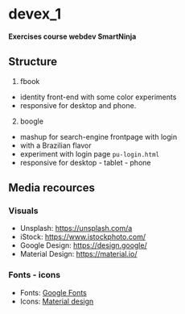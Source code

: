 # devex_1
**Exercises course webdev SmartNinja**

## Structure

1. fbook 
- identity front-end with some color experiments
- responsive for desktop and phone.  
2. boogle
- mashup for search-engine frontpage with login
- with a Brazilian flavor
- experiment with login page ``pu-login.html ``
- responsive for desktop - tablet - phone


## Media recources
### Visuals
- Unsplash: https://unsplash.com/a
- iStock: https://www.istockphoto.com/
- Google Design: https://design.google/
- Material Design: https://material.io/

### Fonts - icons

-  Fonts: [Google Fonts ](https://fonts.google.com/ )
-  Icons: [Material design](https://material.io/tools/icons/?style=baseline)

